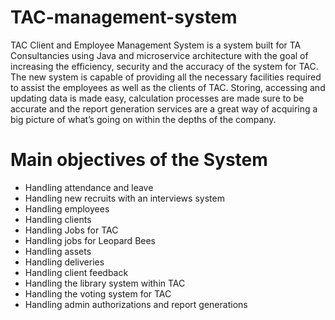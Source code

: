 # TAC-management-system
TAC Client and Employee Management System is a system built for TA Consultancies using Java and microservice architecture with the goal of increasing the efficiency, security and the accuracy of the system for  TAC. The new system is capable of providing all the necessary facilities required to  assist the employees as well as the clients of TAC. Storing, accessing and updating data is made easy, calculation processes are made sure to be  accurate and the report generation services are a great way of acquiring a big picture of what’s going on within the depths of the company.

# Main objectives of the System
* Handling attendance and leave
* Handling new recruits with an interviews system
* Handling employees
* Handling clients
* Handling Jobs for TAC
* Handling jobs for Leopard Bees
* Handling assets
* Handling deliveries
* Handling client feedback
* Handling the library system within TAC
* Handling the voting system for TAC
* Handling admin authorizations and report generations
